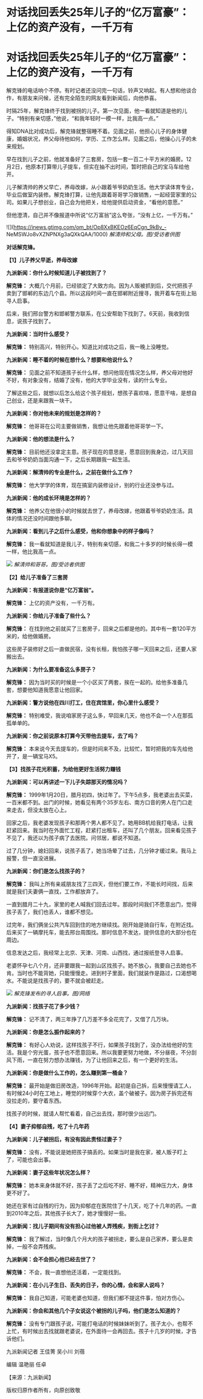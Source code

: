 # 对话找回丢失25年儿子的“亿万富豪”：上亿的资产没有，一千万有

# 对话找回丢失25年儿子的“亿万富豪”：上亿的资产没有，一千万有

解克锋的电话响个不停。有时记者还没问完一句话，铃声又响起。有人想和他谈合作，有朋友来问候，还有完全陌生的网友看到新闻后，向他恭喜。

时隔25年，解克锋终于找到被拐的儿子。第一次见面，他一看就知道是他的儿子。“特别有亲切感，”他说，“和我年轻时一模一样，比我高一点。”

得知DNA比对成功后，解克锋就整宿睡不着。见面之前，他担心儿子的身体健康，婚姻状况，养父母待他如何，学历、工作怎么样。见面之后，他操心儿子的未来规划。

早在找到儿子之前，他就准备好了三套房，包括一套一百二十平方米的婚房。12月2日，他原本打算带儿子提车，但实在抽不出时间，暂时把自己的宝马车给他开。

儿子解清帅的养父早亡，养母改嫁，从小跟着爷爷奶奶生活。他大学读体育专业，毕业后做室内装修。解克锋打算，让他先跟着哥哥学习做销售，一起经营家里的公司。如果儿子想创业，自己会为他把关，给他提供启动资金，“看他的意愿。”

但他澄清，自己并不像报道中所说“亿万富翁”这么夸张，“没有上亿，一千万有。”

![](https://inews.gtimg.com/om_bt/Op8XxBKEOz6EqCgn_9kBv_-
NeMSWJo8vXZNPNXg3aQXkQAA/1000) _解清帅和父母。图/受访者供图_

**对话解克锋。**

**【1】儿子养父早逝，养母改嫁**

**九派新闻：你什么时候知道儿子被找到了？**

**解克锋：**
大概几个月前，已经锁定了大致方向。因为人贩被抓到后，交代把孩子卖到了邯郸的东边几个县。所以这段时间一直在邯郸附近搜寻，我开着车在街上贴寻人启事。

后来，我们邢台警方和邯郸警方联系，在公安帮助下找到了。6天前，我收到信息，说孩子找到了。

**九派新闻：当时什么感受？**

**解克锋：** 特别高兴，特别开心。知道比对成功之后，我一晚上没睡觉。

**九派新闻：睡不着的时候在想什么？想要和他说什么？**

**解克锋：** 见面之前不知道孩子长什么样，想问他现在情况怎么样，养父母对他好不好，有对象没有，结婚了没有，他的大学毕业没有，读的什么专业。

了解这些之后，就想以后怎么给这个孩子规划，想孩子喜欢啥，愿意干啥，是想自己创业，还是来跟我一块干。

**九派新闻：你对他未来的规划是怎样的？**

**解克锋：** 他哥哥在公司主要做销售，我想让他先跟着他哥哥学一下。

**九派新闻：他的想法是什么？**

**解克锋：** 目前他还没拿定主意。孩子现在的意思是，愿意回到我身边，过几天回去和爷爷奶奶当面沟通一下，之后长期跟我一起生活。

**九派新闻：解清帅的专业是什么，之前在做什么工作？**

**解克锋：** 他大学学的体育，现在搞室内装修设计，别的行业还没参与过。

**九派新闻：他的成长环境是怎样的？**

**解克锋：** 他养父在他很小的时候就去世了，养母改嫁，他跟着爷爷奶奶生活。具体的情况还没时间跟他多聊。

**九派新闻：看到儿子之后什么感受，他和你想象中的样子像吗？**

**解克锋：** 我一看就知道是我儿子，特别有亲切感，和我二十多岁的时候长得一模一样，他比我高一点。

![](https://inews.gtimg.com/om_bt/O36wEqktm0iRqZH47CRbZW9MU8fueHyJrnzM4BsZo8jtsAA/1000)
_解清帅和哥哥。图/受访者供图_

**【2】给儿子准备了三套房**

**九派新闻：有报道说你是“亿万富翁”。**

**解克锋：** 上亿的资产没有，一千万有。

**九派新闻：你给儿子准备了些什么？**

**解克锋：** 在找到他之前就买了三套房子，回来之后都是他的。其中有一套120平方米的，给他做婚房。

这些房子装修好之后一直做民宿，没有长租，我怕孩子哪一天回来之后，还要人家搬出去。

**九派新闻：为什么要准备这么多房子？**

**解克锋：** 因为当时买的时候是一个小区买了两套，挨在一起的。给他多准备几套，想要他知道我愿意让他回家。

**九派新闻：警方说他在四川打工，住在宾馆里，你心里什么感受？**

**解克锋：** 特别难受，我说咱家房子这么多，早回来几天，他也不会一个人在那孤孤单单的。

**九派新闻：你之前说原本打算今天带他去提车，去了吗？**

**解克锋：** 本来说今天去提车的，但是时间来不及，比较忙，暂时把我的车先给他开了，是一辆宝马X5。

**【3】找孩子花光积蓄，为给他更好生活努力赚钱**

**九派新闻：可以再讲述一下儿子失踪那天的情况吗？**

**解克锋：**
1999年1月20日，腊月初四，快过年了。下午5点多，我老婆出去买菜，一百米都不到。出门的时候，她看见有两个35岁左右、南方口音的男人在门口走来走去，但没太放在心上。

回家之后，我老婆发现孩子和那两个男人都不见了。她用BB机给我打电话，让我赶紧回来。我当时在外面忙工程，赶紧打出租车，还叫了几个朋友。回来看见孩子不见了，我还以为孩子病了去医院。问邻居，都说不知道。

过了几分钟，媳妇回来，说孩子丢了，她当场晕了过去，几分钟才缓过来。我马上报警，但一直没进展。

**九派新闻：你们是怎么找孩子的？**

**解克锋：** 我叫上所有亲戚朋友找了三四天，但他们要工作，不能长时间找，后来就是我们夫妻俩一直找，工作都放弃了。

一直到腊月二十九，家里的老人喊我们回去过年。那段时间我们不愿意出门，觉得孩子丢了，我们也丢人，谁都不想见。

过完年，我们俩坐公共汽车回到住的地方继续找。刚开始是骑自行车，在附近找。后来买了一辆摩托车，能去邢台周围找。那时信息不发达，提供信息的大部分也在周边。

信息发达之后，我经常上北京、天津、河南、山西找，通过报纸登寻人启事。

老婆怀孕七八个月，还非要跟我一起到山区找孩子。她不放心，我要自己去她也不肯。当时也不能背她，只能慢慢走。进到村子里面，我们就装作是路过，口渴想喝水。不能说是找孩子的，要不就会被赶走。

![](https://inews.gtimg.com/om_bt/Oj7mqgrOtNTooKDPu0EgrNvdf7AKWqojwh3nr3ESnd45YAA/1000)
_解克锋发布的寻人启事。图/网络_

**九派新闻：找孩子花了多少钱？**

**解克锋：** 记不清了，两三年挣了几万差不多全花完了，又借了几万块。

**九派新闻：你是怎么振作起来的？**

**解克锋：**
有好心人劝说，这样找孩子不行，如果孩子找到了，没办法给他好的生活。我是个穷光蛋，孩子也不愿意回来。所以我要更努力地做，不分昼夜，不分刮风下雨，一直在努力想办法赚钱，为了让他回来之后，有一个更好的生活。

**九派新闻：你是做什么工作的，怎么赚到第一桶金？**

**解克锋：**
最开始是做旧房改造，1996年开始。起初是自己拆，后来慢慢请工人，有时候24小时在工地上，睡觉的时候穿个大衣，盖个破被子。因为房子拆完还有没拉走的，要守着东西。

找孩子的时候，就请人帮忙看着，自己出去找，那时很少出远门。

**【4】妻子抑郁自残，吃了十几年药**

**九派新闻：儿子被拐后，有没有因此责怪过妻子？**

**解克锋：** 没有，不能说是她把孩子搞丢的。如果当时是我在家，被人贩子盯上了，可能也会出事。

**九派新闻：妻子这些年状况怎么样？**

**解克锋：** 她本来身体就不好，孩子丢了之后吃不好、睡不好，精神压力大，身体更不好了。

她还在家有过自残的行为，因为抑郁症在医院住了十几天，吃了十几年的药。一直到2010年之后，其他孩子长大了，她才慢慢好一些。

**九派新闻：找儿子期间有没有担心过他被人弄残疾，到街上乞讨？**

**解克锋：** 我了解过，当时像几个月大的孩子被拐走，要么是自己家养，要么是卖掉，一般不会弄残疾。

**九派新闻：会不会担心他已经去世了？**

**解克锋：** 不会，我一直想他还活着，一定能找到。

**九派新闻：在小儿子生日、丢失的日子，你的心情，会和家人说吗？**

**解克锋：** 我自己知道，可能老婆也知道，但我们都不提这件事，怕对方伤心。

**九派新闻：你会和其他几个子女说这个被拐的儿子吗，他们是怎么知道的？**

**解克锋：**
没有专门跟孩子说，可能打电话的时候妹妹听到了。孩子太小，也帮不上忙，有时候出去找就跟老婆说，在外面待一会再回去。孩子十几岁的时候，才告诉他们。

九派新闻记者 王佳箐 吴小川 刘蓓

编辑 温艳丽 任卓

【来源：九派新闻】

版权归原作者所有，向原创致敬


